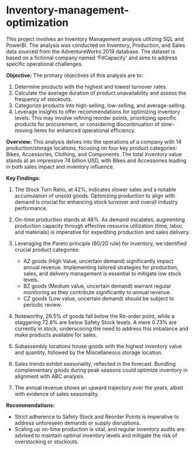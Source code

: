 # Inventory-management-optimization

This project involves an Inventory Management analysis utilizing SQL and PowerBI. The analysis was conducted on Inventory, Production, and Sales data sourced from the AdventureWorks 2019 database. The dataset is based on a fictional company named 'FitCapacity' and aims to address specific operational challenges.

**Objective:**
The primary objectives of this analysis are to:

1. Determine products with the highest and lowest turnover rates.
2. Calculate the average duration of product unavailability and assess the frequency of stockouts.
3. Categorize products into high-selling, low-selling, and average-selling.
4. Leverage insights to offer recommendations for optimizing inventory levels. This may involve refining reorder points, prioritizing specific products for procurement, or considering discontinuation of slow-moving items for enhanced operational efficiency.

**Overview:**
This analysis delves into the operations of a company with 14 production/storage locations, focusing on four key product categories: Bikes, Accessories, Clothing, and Components. The total inventory value stands at an impressive 74 billion USD, with Bikes and Accessories leading in both sales impact and inventory influence.

**Key Findings:**
1. The Stock Turn Ratio, at 42%, indicates slower sales and a notable accumulation of unsold goods. Optimizing production to align with demand is crucial for enhancing stock turnover and overall industry performance.

2. On-time production stands at 48%. As demand escalates, augmenting production capacity through effective resource utilization (time, labor, and materials) is imperative for expediting production and sales delivery.

3. Leveraging the Pareto principle (80/20 rule) for inventory, we identified crucial product categories:
   - AZ goods (High Value, uncertain demand) significantly impact annual revenue. Implementing tailored strategies for production, sales, and delivery management is essential to mitigate low stock levels.
   - BZ goods (Medium value, uncertain demand) warrant regular monitoring as they contribute significantly to annual revenue.
   - CZ goods (Low value, uncertain demand) should be subject to periodic review.

4. Noteworthy, 26.5% of goods fall below the Re-order point, while a staggering 72.8% are below Safety Stock levels. A mere 0.73% are currently in stock, underscoring the need to address this imbalance and make products available for sales.

5. Subassembly locations house goods with the highest inventory value and quantity, followed by the Miscellaneous storage location.

6. Sales trends exhibit seasonality, reflected in the forecast. Bundling complementary goods during peak seasons could optimize inventory in alignment with ABC analysis.

7. The annual revenue shows an upward trajectory over the years, albeit with evidence of sales seasonality.

**Recommendations:**
- Strict adherence to Safety Stock and Reorder Points is imperative to address unforeseen demands or supply disruptions.
- Scaling up on-time production is vital, and regular inventory audits are advised to maintain optimal inventory levels and mitigate the risk of overstocking or stockouts.
